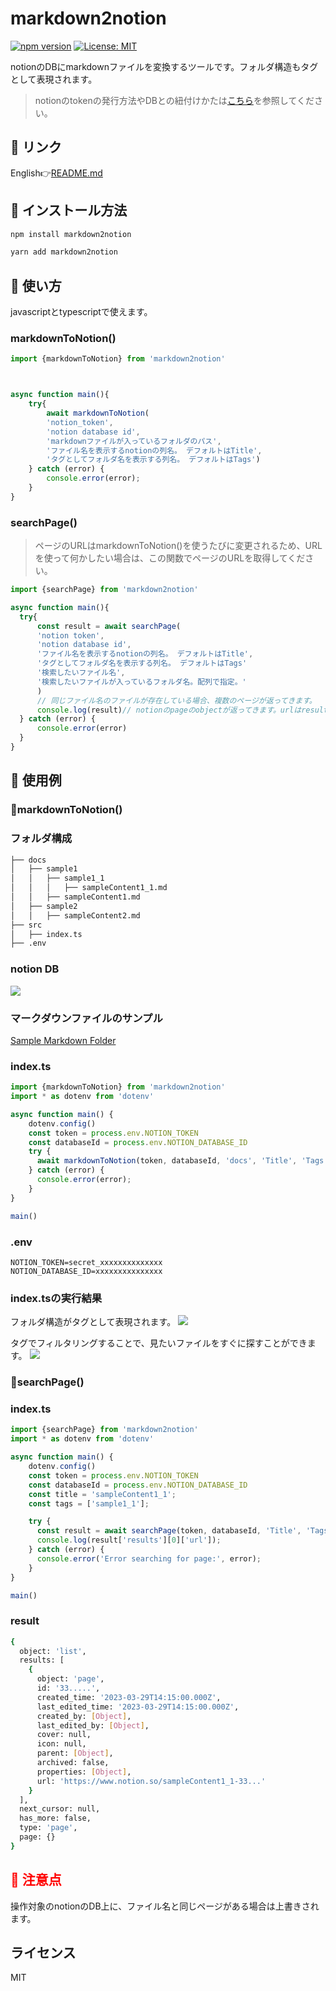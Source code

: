 # markdown2notion
[![npm version](https://badge.fury.io/js/markdown2notion.svg)](https://badge.fury.io/js/markdown2notion) [![License: MIT](https://img.shields.io/badge/License-MIT-yellow.svg)](https://opensource.org/licenses/MIT)

notionのDBにmarkdownファイルを変換するツールです。フォルダ構造もタグとして表現されます。

> notionのtokenの発行方法やDBとの紐付けかたは[こちら](https://developers.notion.com/docs/getting-started)を参照してください。

## 🔗 リンク
English👉[README.md](https://github.com/Rujuu-prog/markdownToNotion/blob/main/README.md)

## 🔽 インストール方法

```bash
npm install markdown2notion
```

```bash
yarn add markdown2notion
```

## 🔧 使い方

javascriptとtypescriptで使えます。

### markdownToNotion()

```typescript
import {markdownToNotion} from 'markdown2notion'



async function main(){
    try{
        await markdownToNotion(
        'notion_token', 
        'notion database id', 
        'markdownファイルが入っているフォルダのパス',
        'ファイル名を表示するnotionの列名。 デフォルトはTitle', 
        'タグとしてフォルダ名を表示する列名。 デフォルトはTags')
    } catch (error) {
        console.error(error);
    }
}
```

### searchPage()

> ページのURLはmarkdownToNotion()を使うたびに変更されるため、URLを使って何かしたい場合は、この関数でページのURLを取得してください。
  
  ```typescript
  import {searchPage} from 'markdown2notion'

  async function main(){
    try{
        const result = await searchPage(
        'notion token',
        'notion database id',
        'ファイル名を表示するnotionの列名。 デフォルトはTitle', 
        'タグとしてフォルダ名を表示する列名。 デフォルトはTags'
        '検索したいファイル名',
        '検索したいファイルが入っているフォルダ名。配列で指定。'
        )
        // 同じファイル名のファイルが存在している場合、複数のページが返ってきます。
        console.log(result)// notionのpageのobjectが返ってきます。urlはresult['results'][0]['url']とかで取れます。
    } catch (error) {
        console.error(error)
    }
  }
  ```


## 🔰 使用例

### 🔽markdownToNotion()

### フォルダ構成

```bash
├── docs
│   ├── sample1
│   │   ├── sample1_1
│   │   │   ├── sampleContent1_1.md
│   │   ├── sampleContent1.md
│   ├── sample2
│   │   ├── sampleContent2.md
├── src
│   ├── index.ts
├── .env
```

### notion DB

![](https://user-images.githubusercontent.com/81368541/228247308-30b798e0-b029-4d21-9a91-9d045f11997f.png)

### マークダウンファイルのサンプル
[Sample Markdown Folder](https://github.com/Rujuu-prog/markdown2notion/tree/main/sample/docs)

### index.ts

```typescript
import {markdownToNotion} from 'markdown2notion'
import * as dotenv from 'dotenv'

async function main() {
    dotenv.config()
    const token = process.env.NOTION_TOKEN
    const databaseId = process.env.NOTION_DATABASE_ID
    try {
      await markdownToNotion(token, databaseId, 'docs', 'Title', 'Tags');
    } catch (error) {
      console.error(error);
    }
}

main()
```

### .env

```.env
NOTION_TOKEN=secret_xxxxxxxxxxxxxx
NOTION_DATABASE_ID=xxxxxxxxxxxxxxx
```

### index.tsの実行結果
フォルダ構造がタグとして表現されます。
![](https://user-images.githubusercontent.com/81368541/228250770-6c9912c6-bc2f-401c-967a-76e7ae15117a.png)

タグでフィルタリングすることで、見たいファイルをすぐに探すことができます。
![](https://user-images.githubusercontent.com/81368541/228253068-aa17bc25-5401-43c1-8ecc-d98f6a5c1ab9.png)

### 🔽searchPage()

### index.ts

```typescript
import {searchPage} from 'markdown2notion'
import * as dotenv from 'dotenv'

async function main() {
    dotenv.config()
    const token = process.env.NOTION_TOKEN
    const databaseId = process.env.NOTION_DATABASE_ID
    const title = 'sampleContent1_1';
    const tags = ['sample1_1'];

    try {
      const result = await searchPage(token, databaseId, 'Title', 'Tags', title, tags);
      console.log(result['results'][0]['url']);
    } catch (error) {
      console.error('Error searching for page:', error);
    }
}

main()
```

### result

```bash
{
  object: 'list',
  results: [
    {
      object: 'page',
      id: '33.....',
      created_time: '2023-03-29T14:15:00.000Z',
      last_edited_time: '2023-03-29T14:15:00.000Z',
      created_by: [Object],
      last_edited_by: [Object],
      cover: null,
      icon: null,
      parent: [Object],
      archived: false,
      properties: [Object],
      url: 'https://www.notion.so/sampleContent1_1-33...'
    }
  ],
  next_cursor: null,
  has_more: false,
  type: 'page',
  page: {}
}
```


<h2 style="color:red;">👀 注意点</h2>
操作対象のnotionのDB上に、ファイル名と同じページがある場合は上書きされます。

## ライセンス

MIT